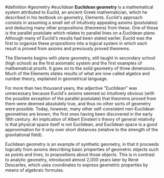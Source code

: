 #definition #geometry #euclidean
**Euclidean geometry** is a mathematical system attributed to Euclid, an ancient Greek mathematician, which he described in his textbook on geometry, Elements. Euclid's approach consists in assuming a small set of intuitively appealing axioms (postulates) and deducing many other propositions (theorems) from these. One of those is the parallel postulate which relates to parallel lines on a Euclidean plane. Although many of Euclid's results had been stated earlier, Euclid was the first to organize these propositions into a logical system in which each result is proved from axioms and previously proved theorems.

The Elements begins with plane geometry, still taught in secondary school (high school) as the first axiomatic system and the first examples of mathematical proofs. It goes on to the solid geometry of three dimensions. Much of the Elements states results of what are now called algebra and number theory, explained in geometrical language.

For more than two thousand years, the adjective "Euclidean" was unnecessary because Euclid's axioms seemed so intuitively obvious (with the possible exception of the parallel postulate) that theorems proved from them were deemed absolutely true, and thus no other sorts of geometry were possible. Today, however, many other self-consistent non-Euclidean geometries are known, the first ones having been discovered in the early 19th century. An implication of Albert Einstein's theory of general relativity is that physical space itself is not Euclidean, and Euclidean space is a good approximation for it only over short distances (relative to the strength of the gravitational field).

Euclidean geometry is an example of synthetic geometry, in that it proceeds logically from axioms describing basic properties of geometric objects such as points and lines, to propositions about those objects. This is in contrast to analytic geometry, introduced almost 2,000 years later by René Descartes, which uses coordinates to express geometric properties by means of algebraic formulas.